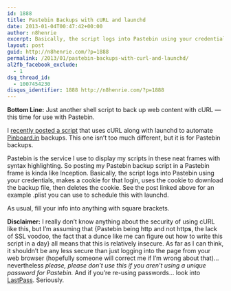 ```yaml
---
id: 1888
title: Pastebin Backups with cURL and launchd
date: 2013-01-04T00:47:42+00:00
author: n8henrie
excerpt: Basically, the script logs into Pastebin using your credentials, makes a cookie for that login, uses the cookie to download the backup file, then deletes the cookie. See the post linked above for an example .plist you can use to schedule this with launchd.
layout: post
guid: http://n8henrie.com/?p=1888
permalink: /2013/01/pastebin-backups-with-curl-and-launchd/
al2fb_facebook_exclude:
  - 1
dsq_thread_id:
  - 1007454230
disqus_identifier: 1888 http://n8henrie.com/?p=1888
---
```

**Bottom Line:** Just another shell script to back up web content with cURL — this time for use with Pastebin.
  
<!--more-->

I [recently posted a script](http://n8henrie.com/2012/12/pinboard-backups-with-curl-and-launchd/) that uses cURL along with launchd to automate <a target="_blank" href="http://pinboard.in">Pinboard.in</a> backups. This one isn’t too much different, but it is for Pastebin backups.

Pastebin is the service I use to display my scripts in these neat frames with syntax highlighting. So posting my Pastebin backup script in a Pastebin frame is kinda like Inception. Basically, the script logs into Pastebin using your credentials, makes a cookie for that login, uses the cookie to download the backup file, then deletes the cookie. See the post linked above for an example .plist you can use to schedule this with launchd.

As usual, fill your info into anything with square brackets.



**Disclaimer:** I really don’t know anything about the security of using cURL like this, but I’m assuming that {Pastebin being http and not http**s**, the lack of SSL voodoo, the fact that a dunce like me can figure out how to write this script in a day} all means that this is relatively insecure. As far as I can think, it shouldn’t be any less secure than just logging into the page from your web browser (hopefully someone will correct me if I’m wrong about that)… nevertheless _please, please don’t use this if you aren’t using a unique password for Pastebin._ And if you’re re-using passwords… look into <a target="_blank" href="https://lastpass.com">LastPass</a>. Seriously.